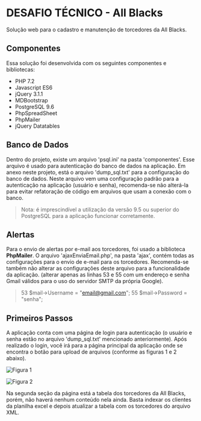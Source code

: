 # DESAFIO TÉCNICO - All Blacks

Solução web para o cadastro e manutenção de torcedores da All Blacks.

## Componentes

Essa solução foi desenvolvida com os seguintes componentes e bibliotecas:

 - PHP 7.2
 - Javascript ES6
 - jQuery 3.1.1
 - MDBootstrap
 - PostgreSQL 9.6
 - PhpSpreadSheet
 - PhpMailer
 - jQuery Datatables

## Banco de Dados
Dentro do projeto, existe um arquivo 'psql.ini' na pasta 'componentes'. Esse arquivo é usado para autenticação do banco de dados na aplicação.
Em anexo neste projeto, está o arquivo 'dump_sql.txt' para a configuração do banco de dados. Neste arquivo vem uma configuração padrão para a autenticação na aplicação (usuário e senha), recomenda-se não alterá-la para evitar refatoração de código em arquivos que usam a conexão com o banco.
>Nota: é imprescindível a utilização da versão 9.5 ou superior do PostgreSQL para a aplicação funcionar corretamente.

## Alertas

Para o envio de alertas por e-mail aos torcedores, foi usado a biblioteca **PhpMailer**. 
O arquivo 'ajaxEnviaEmail.php', na pasta 'ajax', contém todas as configurações para o envio de e-mail para os torcedores. Recomenda-se também não alterar as configurações deste arquivo para a funcionalidade da aplicação. 
(alterar apenas as linhas 53 e 55 com um endereço e senha Gmail válidos para o uso do servidor SMTP da própria Google).
>53 $mail->Username = "email@gmail.com"; 
>55 $mail->Password = "senha";

## Primeiros Passos
A aplicação conta com uma página de login para autenticação (o usuário e senha estão no arquivo 'dump_sql.txt' mencionado anteriormente). 
Após realizado o login, você irá para a página principal da aplicação onde se encontra o botão para upload de arquivos (conforme as figuras 1 e 2 abaixo).

![Figura 1](https://i.imgur.com/Kcqcd8r.png)

![Figura 2](https://i.imgur.com/rUXbKtm.png)

Na segunda seção da página está a tabela dos torcedores da All Blacks, porém, não haverá nenhum conteúdo nela ainda. Basta indexar os clientes da planilha excel e depois atualizar a tabela com os torcedores do arquivo XML.